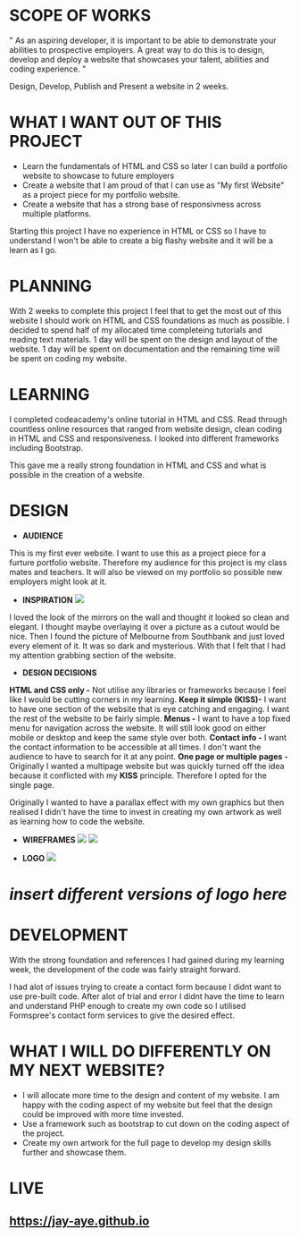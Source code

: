 # SCOPE OF WORKS

" As an aspiring developer, it is important to be able to demonstrate your abilities to prospective employers. A great way to do this is to design, develop and deploy a website that showcases your talent, abilities and coding experience. "

Design, Develop, Publish and Present a website in 2 weeks.

# WHAT I WANT OUT OF THIS PROJECT

* Learn the fundamentals of HTML and CSS so later I can build a portfolio website to showcase to future employers
* Create a website that I am proud of that I can use as "My first Website" as a project piece for my portfolio website.
* Create a website that has a strong base of responsivness across multiple platforms.

Starting this project I have no experience in HTML or CSS so I have to understand I won't be able to create a big flashy website and it will be a learn as I go.

# PLANNING

With 2 weeks to complete this project I feel that to get the most out of this website I should work on HTML and CSS foundations as much as possible.  I decided to spend half of my allocated time completeing tutorials and reading text materials. 1 day will be spent on the design and layout of the website.  1 day will be spent on documentation and the remaining time will be spent on coding my website.

# LEARNING

I completed codeacademy's online tutorial in HTML and CSS.  Read through countless online resources that ranged from website design, clean coding in HTML and CSS and responsiveness.  I looked into different frameworks including Bootstrap.

This gave me a really strong foundation in HTML and CSS and what is possible in the creation of a website.

# DESIGN

* **AUDIENCE**

This is my first ever website.  I want to use this as a project piece for a furture portfolio website.  Therefore my audience for this project is my class mates and teachers.  It will also be viewed on my portfolio so possible new employers might look at it.

* **INSPIRATION**
![](http://ii.worldmarket.com/fcgi-bin/iipsrv.fcgi?FIF=/images/worldmarket/source/62412_XXX_v1.tif&wid=500&cvt=jpeg)

I loved the look of the mirrors on the wall and thought it looked so clean and elegant.  I thought maybe overlaying it over a picture as a cutout would be nice.
Then I found the picture of Melbourne from Southbank and just loved every element of it.  It was so dark and mysterious.
With that I felt that I had my attention grabbing section of the website.

* **DESIGN DECISIONS**

**HTML and CSS only -**  Not utilise any libraries or frameworks because I feel like I would be cutting corners in my learning.
**Keep it simple (KISS)-**  I want to have one section of the website that is eye catching and engaging. I want the rest of the website to be fairly simple.
**Menus -** I want to have a top fixed menu for navigation across the website.  It will still look good on either mobile or desktop and keep the same style over both.
**Contact info -** I want the contact information to be accessible at all times.  I don't want the audience to have to search for it at any point.
**One page or multiple pages -** Originally I wanted a multipage website but was quickly turned off the idea because it conflicted with my **KISS** principle.  Therefore I opted for the single page.

Originally I wanted to have a parallax effect with my own graphics but then realised I didn't have the time to invest in creating my own artwork as well as learning how to code the website.

* **WIREFRAMES**
![](https://jay-aye.github.io/images/centerpiece.png)
![](https://jay-aye.github.io/images/Layout.png)

* **LOGO**
![](https://jay-aye.github.io/images/logos.png)
# *insert different versions of logo here*

# DEVELOPMENT

With the strong foundation and references I had gained during my learning week, the development of the code was fairly straight forward.

I had alot of issues trying to create a contact form because I didnt want to use pre-built code.  After alot of trial and error I didnt have the time to learn and understand PHP enough to create my own code so I utilised Formspree's contact form services to give the desired effect.

# WHAT I WILL DO DIFFERENTLY ON MY NEXT WEBSITE?

* I will allocate more time to the design and content of my website.  I am happy with the coding aspect of my website but feel that the design could be improved with more time invested.
* Use a framework such as bootstrap to cut down on the coding aspect of the project.
* Create my own artwork for the full page to develop my design skills further and showcase them.

# LIVE

## https://jay-aye.github.io
